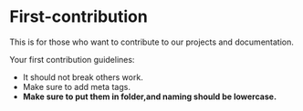 # First-contribution
This is for those who want to contribute to our projects and documentation.

Your first contribution guidelines: 
- It should not break others work.
- Make sure to add meta tags.
- **Make sure to put them in folder,and naming should be lowercase.**

